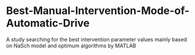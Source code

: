 # Best-Manual-Intervention-Mode-of-Automatic-Drive
A study searching for the best intervention parameter values mainly based on NaSch model and optimum algorithms by MATLAB
